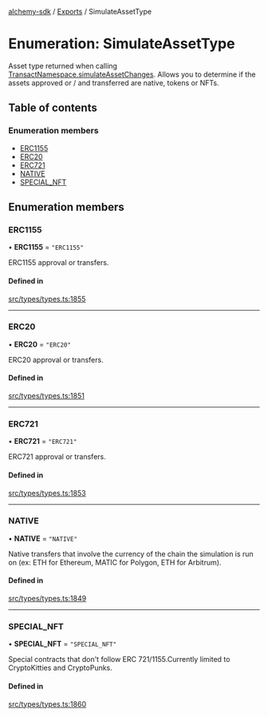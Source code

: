 [alchemy-sdk](../README.md) / [Exports](../modules.md) / SimulateAssetType

# Enumeration: SimulateAssetType

Asset type returned when calling [TransactNamespace.simulateAssetChanges](../classes/TransactNamespace.md#simulateassetchanges).
Allows you to determine if the assets approved or / and transferred are
native, tokens or NFTs.

## Table of contents

### Enumeration members

- [ERC1155](SimulateAssetType.md#erc1155)
- [ERC20](SimulateAssetType.md#erc20)
- [ERC721](SimulateAssetType.md#erc721)
- [NATIVE](SimulateAssetType.md#native)
- [SPECIAL\_NFT](SimulateAssetType.md#special_nft)

## Enumeration members

### ERC1155

• **ERC1155** = `"ERC1155"`

ERC1155 approval or transfers.

#### Defined in

[src/types/types.ts:1855](https://github.com/alchemyplatform/alchemy-sdk-js/blob/85196e8/src/types/types.ts#L1855)

___

### ERC20

• **ERC20** = `"ERC20"`

ERC20 approval or transfers.

#### Defined in

[src/types/types.ts:1851](https://github.com/alchemyplatform/alchemy-sdk-js/blob/85196e8/src/types/types.ts#L1851)

___

### ERC721

• **ERC721** = `"ERC721"`

ERC721 approval or transfers.

#### Defined in

[src/types/types.ts:1853](https://github.com/alchemyplatform/alchemy-sdk-js/blob/85196e8/src/types/types.ts#L1853)

___

### NATIVE

• **NATIVE** = `"NATIVE"`

Native transfers that involve the currency of the chain the simulation is
run on (ex: ETH for Ethereum, MATIC for Polygon, ETH for Arbitrum).

#### Defined in

[src/types/types.ts:1849](https://github.com/alchemyplatform/alchemy-sdk-js/blob/85196e8/src/types/types.ts#L1849)

___

### SPECIAL\_NFT

• **SPECIAL\_NFT** = `"SPECIAL_NFT"`

Special contracts that don't follow ERC 721/1155.Currently limited to
CryptoKitties and CryptoPunks.

#### Defined in

[src/types/types.ts:1860](https://github.com/alchemyplatform/alchemy-sdk-js/blob/85196e8/src/types/types.ts#L1860)
